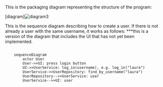 This is the packaging diagram representing the structure of the program:

[diagram]![diagram3](https://user-images.githubusercontent.com/128533486/232876533-cc95ea23-b095-4451-a537-5c66b3d9a1de.jpg)

This is the sequence diagram describing how to create a user. If there is not already a user with the same username, it works as follows:
***this is a version of the diagram that includes the UI that has not yet been implemented.

```mermaid

    sequenceDiagram
        actor User
        User->>UI: press login button
        UI->>UserService: log_in(username), e.g. log_in("laura")
        UserService->>UserRepository: find_by_username("laura")
        UserRepository-->>UserService: user
        UserService-->>UI: user
        
```
        
